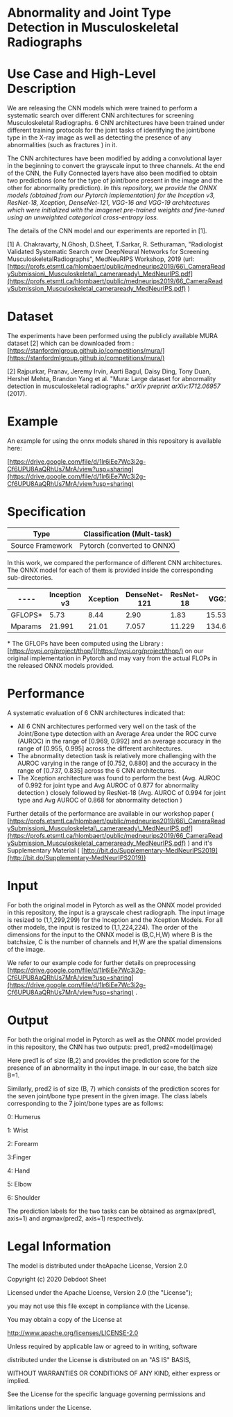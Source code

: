 
# Abnormality and Joint Type Detection in Musculoskeletal Radiographs

# Use Case and High-Level Description

We are releasing the CNN models which were trained to perform a systematic search over different CNN architectures for screening Musculoskeletal Radiographs. 6 CNN architectures have been trained under different training protocols for the joint tasks of identifying the joint/bone type in the X-ray image as well as detecting the presence of any abnormalities (such as fractures ) in it.

The CNN architectures have been modified by adding a convolutional layer in the beginning to convert the grayscale input to three channels. At the end of the CNN, the Fully Connected layers have also been modified to obtain two predictions (one for the type of joint/bone present in the image and the other for abnormality prediction). _In this repository, we provide the ONNX models (obtained from our Pytorch implementation) for the Inception v3, ResNet-18, Xception, DenseNet-121, VGG-16 and VGG-19 architectures which were initialized with the imagenet pre-trained weights and fine-tuned using an unweighted categorical cross-entropy loss._

The details of the CNN model and our experiments are reported in [1].

[1] A. Chakravarty, N.Ghosh, D.Sheet, T.Sarkar, R. Sethuraman, &quot;Radiologist Validated Systematic Search over DeepNeural Networks for Screening MusculoskeletalRadiographs&quot;, MedNeuRIPS Workshop, 2019 (url:[https://profs.etsmtl.ca/hlombaert/public/medneurips2019/66\_CameraReadySubmission\_Musculoskeletal\_cameraready\_MedNeurIPS.pdf](https://profs.etsmtl.ca/hlombaert/public/medneurips2019/66_CameraReadySubmission_Musculoskeletal_cameraready_MedNeurIPS.pdf) )

# Dataset

The experiments have been performed using the publicly available MURA dataset [2] which can be downloaded from :[https://stanfordmlgroup.github.io/competitions/mura/](https://stanfordmlgroup.github.io/competitions/mura/)

[2] Rajpurkar, Pranav, Jeremy Irvin, Aarti Bagul, Daisy Ding, Tony Duan, Hershel Mehta, Brandon Yang et al. &quot;Mura: Large dataset for abnormality detection in musculoskeletal radiographs.&quot; _arXiv preprint arXiv:1712.06957_ (2017).

# Example

An example for using the onnx models shared in this repository is available here:

[https://drive.google.com/file/d/1lr6iEe7Wc3i2g-Cf6UPU8AaQRhUs7MrA/view?usp=sharing](https://drive.google.com/file/d/1lr6iEe7Wc3i2g-Cf6UPU8AaQRhUs7MrA/view?usp=sharing)

# Specification

| Type | Classification (Mult-task) |
| --- | --- |
| Source Framework | Pytorch (converted to ONNX) |

In this work, we compared the performance of different CNN architectures. The ONNX model for each of them is provided inside the corresponding sub-directories.

| ----| Inception v3 | Xception | DenseNet-121 | ResNet-18 | VGG16 | VGG19 |
| --- | --- | --- | --- | --- | --- | --- |
| GFLOPS\* | 5.73 | 8.44 | 2.90 | 1.83 | 15.53 | 19.69 |
| Mparams | 21.991 | 21.01 | 7.057 | 11.229 | 134.680 | 139.992 |

\* The GFLOPs have been computed using the Library : [https://pypi.org/project/thop/](https://pypi.org/project/thop/) on our original implementation in Pytorch and may vary from the actual FLOPs in the released ONNX models provided.

# Performance
 A systematic evaluation of 6 CNN architectures indicated that:

- All 6 CNN architectures performed very well on the task of the Joint/Bone type detection with an Average Area under the ROC curve (AUROC) in the range of [0.969, 0.992] and an average accuracy in the range of [0.955, 0.995] across the different architectures.
- The abnormality detection task is relatively more challenging with the AUROC varying in the range of [0.752, 0.880] and the accuracy in the range of [0.737, 0.835] across the 6 CNN architectures.
- The Xception architecture was found to perform the best (Avg. AUROC of 0.992 for joint type and Avg AUROC of 0.877 for abnormality detection ) closely followed by ResNet-18 (Avg. AUROC of 0.994 for joint type and Avg AUROC of 0.868 for abnormality detection )

Further details of the performance are available in our workshop paper ( [https://profs.etsmtl.ca/hlombaert/public/medneurips2019/66\_CameraReadySubmission\_Musculoskeletal\_cameraready\_MedNeurIPS.pdf](https://profs.etsmtl.ca/hlombaert/public/medneurips2019/66_CameraReadySubmission_Musculoskeletal_cameraready_MedNeurIPS.pdf) ) and it&#39;s Supplementary Material ( [http://bit.do/Supplementary-MedNeurIPS2019](http://bit.do/Supplementary-MedNeurIPS2019))

# Input

For both the original model in Pytorch as well as the ONNX model provided in this repository, the input is a grayscale chest radiograph. The input image is resized to (1,1,299,299) for the Inception and the Xception Models. For all other models, the input is resized to (1,1,224,224). The order of the dimensions for the input to the ONNX model is (B,C,H,W) where B is the batchsize, C is the number of channels and H,W are the spatial dimensions of the image.

We refer to our example code for further details on preprocessing [https://drive.google.com/file/d/1lr6iEe7Wc3i2g-Cf6UPU8AaQRhUs7MrA/view?usp=sharing](https://drive.google.com/file/d/1lr6iEe7Wc3i2g-Cf6UPU8AaQRhUs7MrA/view?usp=sharing) .

# Output

For both the original model in Pytorch as well as the ONNX model provided in this repository, the CNN has two outputs: pred1, pred2=model(image)

Here pred1 is of size (B,2) and provides the prediction score for the presence of an abnormality in the input image. In our case, the batch size B=1.

Similarly, pred2 is of size (B, 7) which consists of the prediction scores for the seven joint/bone type present in the given image. The class labels corresponding to the 7 joint/bone types are as follows:

0: Humerus

1: Wrist

2: Forearm

3:Finger

4: Hand

5: Elbow

6: Shoulder

The prediction labels for the two tasks can be obtained as argmax(pred1, axis=1) and argmax(pred2, axis=1) respectively.

# Legal Information

The model is distributed under theApache License, Version 2.0

Copyright (c) 2020 Debdoot Sheet

Licensed under the Apache License, Version 2.0 (the &quot;License&quot;);

you may not use this file except in compliance with the License.

You may obtain a copy of the License at

http://www.apache.org/licenses/LICENSE-2.0

Unless required by applicable law or agreed to in writing, software

distributed under the License is distributed on an &quot;AS IS&quot; BASIS,

WITHOUT WARRANTIES OR CONDITIONS OF ANY KIND, either express or implied.

See the License for the specific language governing permissions and

limitations under the License.
